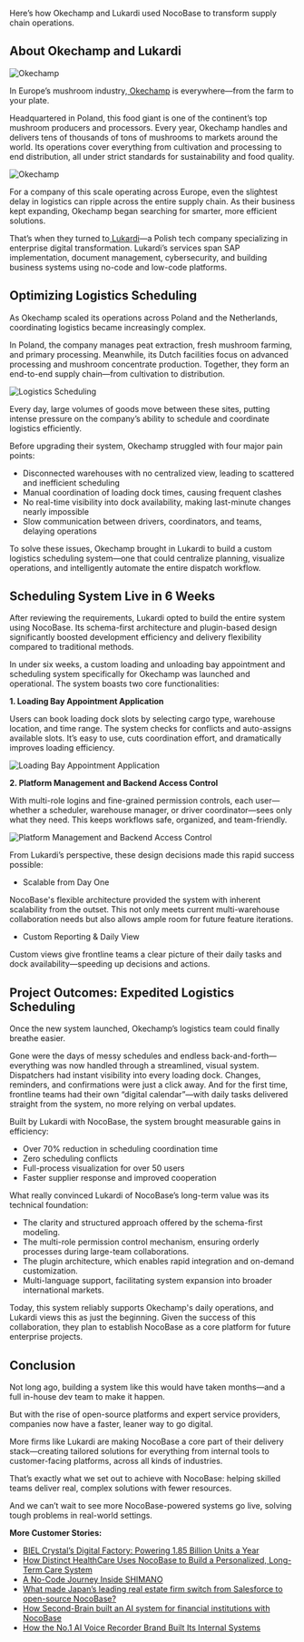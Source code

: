 Here’s how Okechamp and Lukardi used NocoBase to transform supply chain operations.

## About Okechamp and Lukardi

![Okechamp](https://static-docs.nocobase.com/1-tqwr7u.PNG)

In Europe’s mushroom industry,[ Okechamp](https://okechamp.pl/) is everywhere—from the farm to your plate.

Headquartered in Poland, this food giant is one of the continent’s top mushroom producers and processors. Every year, Okechamp handles and delivers tens of thousands of tons of mushrooms to markets around the world. Its operations cover everything from cultivation and processing to end distribution, all under strict standards for sustainability and food quality.

![Okechamp](https://static-docs.nocobase.com/2-p6voiu.PNG)

For a company of this scale operating across Europe, even the slightest delay in logistics can ripple across the entire supply chain. As their business kept expanding, Okechamp began searching for smarter, more efficient solutions.

That’s when they turned to[ Lukardi](https://lukardi.com/en/)—a Polish tech company specializing in enterprise digital transformation. Lukardi’s services span SAP implementation, document management, cybersecurity, and building business systems using no-code and low-code platforms.

## Optimizing Logistics Scheduling

As Okechamp scaled its operations across Poland and the Netherlands, coordinating logistics became increasingly complex.

In Poland, the company manages peat extraction, fresh mushroom farming, and primary processing. Meanwhile, its Dutch facilities focus on advanced processing and mushroom concentrate production. Together, they form an end-to-end supply chain—from cultivation to distribution.

![Logistics Scheduling](https://static-docs.nocobase.com/3-aketgp.PNG)

Every day, large volumes of goods move between these sites, putting intense pressure on the company’s ability to schedule and coordinate logistics efficiently.

Before upgrading their system, Okechamp struggled with four major pain points:

* Disconnected warehouses with no centralized view, leading to scattered and inefficient scheduling
* Manual coordination of loading dock times, causing frequent clashes
* No real-time visibility into dock availability, making last-minute changes nearly impossible
* Slow communication between drivers, coordinators, and teams, delaying operations

To solve these issues, Okechamp brought in Lukardi to build a custom logistics scheduling system—one that could centralize planning, visualize operations, and intelligently automate the entire dispatch workflow.

## Scheduling System Live in 6 Weeks

After reviewing the requirements, Lukardi opted to build the entire system using NocoBase. Its schema-first architecture and plugin-based design significantly boosted development efficiency and delivery flexibility compared to traditional methods.

In under six weeks, a custom loading and unloading bay appointment and scheduling system specifically for Okechamp was launched and operational. The system boasts two core functionalities:

**1. Loading Bay Appointment Application**

Users can book loading dock slots by selecting cargo type, warehouse location, and time range. The system checks for conflicts and auto-assigns available slots. It’s easy to use, cuts coordination effort, and dramatically improves loading efficiency.

![Loading Bay Appointment Application](https://static-docs.nocobase.com/4-ty5ch0.PNG)

**2. Platform Management and Backend Access Control**

With multi-role logins and fine-grained permission controls, each user—whether a scheduler, warehouse manager, or driver coordinator—sees only what they need. This keeps workflows safe, organized, and team-friendly.

![Platform Management and Backend Access Control](https://static-docs.nocobase.com/5-y7jp07.jpg)

From Lukardi’s perspective, these design decisions made this rapid success possible:

* Scalable from Day One

NocoBase's flexible architecture provided the system with inherent scalability from the outset. This not only meets current multi-warehouse collaboration needs but also allows ample room for future feature iterations.

* Custom Reporting & Daily View

Custom views give frontline teams a clear picture of their daily tasks and dock availability—speeding up decisions and actions.

## Project Outcomes: Expedited Logistics Scheduling

Once the new system launched, Okechamp’s logistics team could finally breathe easier.

Gone were the days of messy schedules and endless back-and-forth—everything was now handled through a streamlined, visual system. Dispatchers had instant visibility into every loading dock. Changes, reminders, and confirmations were just a click away. And for the first time, frontline teams had their own “digital calendar”—with daily tasks delivered straight from the system, no more relying on verbal updates.

Built by Lukardi with NocoBase, the system brought measurable gains in efficiency:

* Over 70% reduction in scheduling coordination time
* Zero scheduling conflicts
* Full-process visualization for over 50 users
* Faster supplier response and improved cooperation

What really convinced Lukardi of NocoBase’s long-term value was its technical foundation:

* The clarity and structured approach offered by the schema-first modeling.
* The multi-role permission control mechanism, ensuring orderly processes during large-team collaborations.
* The plugin architecture, which enables rapid integration and on-demand customization.
* Multi-language support, facilitating system expansion into broader international markets.

Today, this system reliably supports Okechamp's daily operations, and Lukardi views this as just the beginning. Given the success of this collaboration, they plan to establish NocoBase as a core platform for future enterprise projects.

## Conclusion

Not long ago, building a system like this would have taken months—and a full in-house dev team to make it happen.

But with the rise of open-source platforms and expert service providers, companies now have a faster, leaner way to go digital.

More firms like Lukardi are making NocoBase a core part of their delivery stack—creating tailored solutions for everything from internal tools to customer-facing platforms, across all kinds of industries.

That’s exactly what we set out to achieve with NocoBase: helping skilled teams deliver real, complex solutions with fewer resources.

And we can’t wait to see more NocoBase-powered systems go live, solving tough problems in real-world settings.


**More Customer Stories:**

* [BIEL Crystal’s Digital Factory: Powering 1.85 Billion Units a Year](https://www.nocobase.com/en/blog/bielcrystal)
* [How Distinct HealthCare Uses NocoBase to Build a Personalized, Long-Term Care System](https://www.nocobase.com/en/blog/distinct-healthcare)
* [A No-Code Journey Inside SHIMANO](https://www.nocobase.com/en/blog/shimano)
* [What made Japan’s leading real estate firm switch from Salesforce to open-source NocoBase?](https://www.nocobase.com/en/blog/century-21)
* [How Second-Brain built an AI system for financial institutions with NocoBase](https://www.nocobase.com/en/blog/second-brain)
* [How the No.1 AI Voice Recorder Brand Built Its Internal Systems](https://www.nocobase.com/en/blog/plaud)
